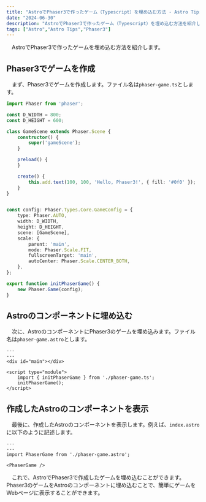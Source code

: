 ```yaml
---
title: "AstroでPhaser3で作ったゲーム（Typescript）を埋め込む方法 - Astro Tips"
date: "2024-06-30"
description: "AstroでPhaser3で作ったゲーム（Typescript）を埋め込む方法を紹介します。"
tags: ["Astro","Astro Tips","Phaser3"]
---
```


&emsp;AstroでPhaser3で作ったゲームを埋め込む方法を紹介します。

## Phaser3でゲームを作成

&emsp;まず、Phaser3でゲームを作成します。ファイル名は`phaser-game.ts`とします。

```typescript
import Phaser from 'phaser';

const D_WIDTH = 800;
const D_HEIGHT = 600;

class GameScene extends Phaser.Scene {
    constructor() {
        super('gameScene');
    }

    preload() {
    }

    create() {
        this.add.text(100, 100, 'Hello, Phaser3!', { fill: '#0f0' });
    }
}


const config: Phaser.Types.Core.GameConfig = {
    type: Phaser.AUTO,
    width: D_WIDTH,
    height: D_HEIGHT,
    scene: [GameScene],
    scale: {
        parent: 'main',
        mode: Phaser.Scale.FIT,
        fullscreenTarget: 'main',
        autoCenter: Phaser.Scale.CENTER_BOTH,
    },
};

export function initPhaserGame() {
    new Phaser.Game(config);
}

```

## Astroのコンポーネントに埋め込む

&emsp;次に、AstroのコンポーネントにPhaser3のゲームを埋め込みます。ファイル名は`phaser-game.astro`とします。

```astro
---
---
<div id="main"></div>

<script type="module">
    import { initPhaserGame } from './phaser-game.ts';
    initPhaserGame();
</script>
```

## 作成したAstroのコンポーネントを表示

&emsp;最後に、作成したAstroのコンポーネントを表示します。例えば、`index.astro`に以下のように記述します。

```astro
---
---
import PhaserGame from './phaser-game.astro';

<PhaserGame />
```

&emsp;これで、AstroでPhaser3で作成したゲームを埋め込むことができます。Phaser3のゲームをAstroのコンポーネントに埋め込むことで、簡単にゲームをWebページに表示することができます。